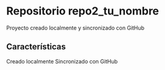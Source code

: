 # Repositorio repo2_tu_nombre
Proyecto creado localmente y sincronizado con GitHub
## Características 
Creado localmente Sincronizado con GitHub
